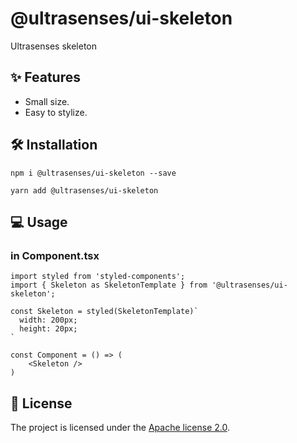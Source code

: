 # @ultrasenses/ui-skeleton

Ultrasenses skeleton

## ✨ Features

- Small size.
- Easy to stylize.

## 🛠️ Installation

```
npm i @ultrasenses/ui-skeleton --save
```

```
yarn add @ultrasenses/ui-skeleton
```

## 💻 Usage

### in Component.tsx

```tsx
import styled from 'styled-components';
import { Skeleton as SkeletonTemplate } from '@ultrasenses/ui-skeleton';

const Skeleton = styled(SkeletonTemplate)`
  width: 200px;
  height: 20px;
`

const Component = () => (
    <Skeleton />
)
```

## 📑 License

The project is licensed under the [Apache license 2.0](https://github.com/ultrasenses/ultrasenses-ui/blob/main/LICENSE).
